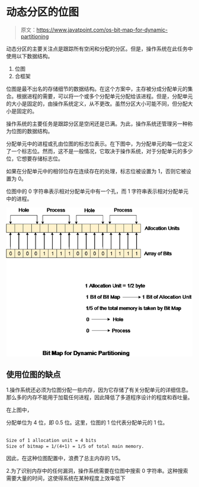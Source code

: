# 动态分区的位图

> 原文：<https://www.javatpoint.com/os-bit-map-for-dynamic-partitioning>

动态分区的主要关注点是跟踪所有空闲和分配的分区。但是，操作系统在此任务中使用以下数据结构。

1.  位图
2.  合框架

位图是最不出名的存储细节的数据结构。在这个方案中，主存被分成分配单元的集合。根据进程的需要，可以将一个或多个分配单元分配给该进程。但是，分配单元的大小是固定的，由操作系统定义，从不更改。虽然分区大小可能不同，但分配大小是固定的。

操作系统的主要任务是跟踪分区是空闲还是已满。为此，操作系统还管理另一种称为位图的数据结构。

分配单元中的进程或孔由位图的标志位表示。在下图中，为分配单元的每一位定义了一个标志位。然而，这不是一般情况，它取决于操作系统，对于分配单元的多少位，它想要存储标志位。

如果在分配单元中的相邻位存在连续存在的处理，标志位被设置为 1，否则它被设置为 0。

位图中的 0 字符串表示相对分配单元中有一个孔，而 1 字符串表示相对分配单元中的进程。

![os Bit Map for Dynamic Partitioning](img/4cbc33b6c7f2c13b64799aa8a5036ba1.png)

## 使用位图的缺点

1.操作系统还必须为位图分配一些内存，因为它存储了有关分配单元的详细信息。那么多的内存不能用于加载任何进程，因此降低了多道程序设计的程度和吞吐量。

在上图中，

分配单位为 4 位，即 0.5 位。这里，位图的 1 位代表分配单元的 1 位。

```

Size of 1 allocation unit = 4 bits 
Size of bitmap = 1/(4+1) = 1/5 of total main memory. 

```

因此，在这种位图配置中，浪费了总主内存的 1/5。

2.为了识别内存中的任何漏洞，操作系统需要在位图中搜索 0 字符串。这种搜索需要大量的时间，这使得系统在某种程度上效率低下